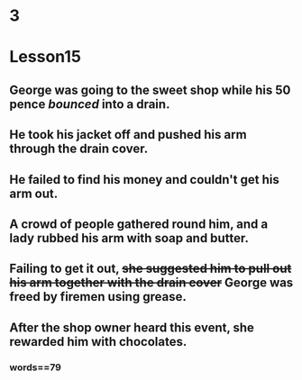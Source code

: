 # 3
# Lesson15
## George was going to the sweet shop while his 50 pence ***bounced*** into a drain.
## He took his jacket off and pushed his arm through the drain cover.
## He failed to find his money and couldn't get his arm out.
## A crowd of people gathered round him, and a lady rubbed his arm with soap and butter.
## Failing to get it out, ~~she suggested him to pull out his arm together with the drain cover~~ George was freed by firemen using grease.
## After the shop owner heard this **event**, she rewarded him with chocolates.
### words==79